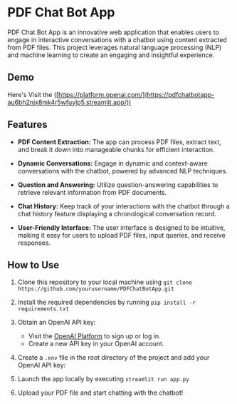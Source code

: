 # PDF Chat Bot App

PDF Chat Bot App is an innovative web application that enables users to engage in interactive conversations with a chatbot using content extracted from PDF files. This project leverages natural language processing (NLP) and machine learning to create an engaging and insightful experience.

## Demo
Here's Visit the ([https://platform.openai.com/](https://pdfchatbotapp-au6bh2njx8mk4r5wfuylp5.streamlit.app/))
## Features

- **PDF Content Extraction:** The app can process PDF files, extract text, and break it down into manageable chunks for efficient interaction.

- **Dynamic Conversations:** Engage in dynamic and context-aware conversations with the chatbot, powered by advanced NLP techniques.

- **Question and Answering:** Utilize question-answering capabilities to retrieve relevant information from PDF documents.

- **Chat History:** Keep track of your interactions with the chatbot through a chat history feature displaying a chronological conversation record.

- **User-Friendly Interface:** The user interface is designed to be intuitive, making it easy for users to upload PDF files, input queries, and receive responses.

## How to Use

1. Clone this repository to your local machine using `git clone https://github.com/yourusername/PDFChatBotApp.git`

2. Install the required dependencies by running `pip install -r requirements.txt`

3. Obtain an OpenAI API key:

   - Visit the [OpenAI Platform](https://platform.openai.com/) to sign up or log in.
   - Create a new API key in your OpenAI account.

4. Create a `.env` file in the root directory of the project and add your OpenAI API key:

5. Launch the app locally by executing `streamlit run app.py`

6. Upload your PDF file and start chatting with the chatbot!

